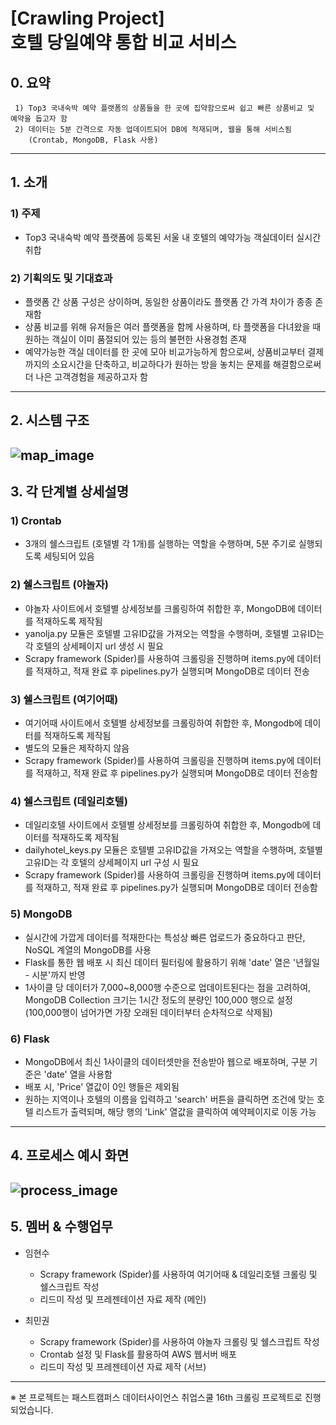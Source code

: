 [Crawling Project]  
호텔 당일예약 통합 비교 서비스
===================== 
## 0. 요약
```
 1) Top3 국내숙박 예약 플랫폼의 상품들을 한 곳에 집약함으로써 쉽고 빠른 상품비교 및 예약을 돕고자 함
 2) 데이터는 5분 간격으로 자동 업데이트되어 DB에 적재되며, 웹을 통해 서비스됨
    (Crontab, MongoDB, Flask 사용)
```
----
## 1. 소개
### 1) 주제
* Top3 국내숙박 예약 플랫폼에 등록된 서울 내 호텔의 예약가능 객실데이터 실시간 취합
### 2) 기획의도 및 기대효과
* 플랫폼 간 상품 구성은 상이하며, 동일한 상품이라도 플랫폼 간 가격 차이가 종종 존재함
* 상품 비교를 위해 유저들은 여러 플랫폼을 함께 사용하며, 타 플랫폼을 다녀왔을 때 원하는 객실이 이미 품절되어 있는 등의 불편한 사용경험 존재
* 예약가능한 객실 데이터를 한 곳에 모아 비교가능하게 함으로써, 상품비교부터 결제까지의 소요시간을 단축하고, 비교하다가 원하는 방을 놓치는 문제를 해결함으로써 더 나은 고객경험을 제공하고자 함 
----
## 2. 시스템 구조
![map_image](https://user-images.githubusercontent.com/78459305/111556457-01e91f80-87ce-11eb-88c8-0d3659818a89.png)
----
## 3. 각 단계별 상세설명
### 1) Crontab
* 3개의 쉘스크립트 (호텔별 각 1개)를 실행하는 역할을 수행하며, 5분 주기로 실행되도록 세팅되어 있음
### 2) 쉘스크립트 (야놀자)
* 야놀자 사이트에서 호텔별 상세정보를 크롤링하여 취합한 후, MongoDB에 데이터를 적재하도록 제작됨
* yanolja.py 모듈은 호텔별 고유ID값을 가져오는 역할을 수행하며, 호텔별 고유ID는 각 호텔의 상세페이지 url 생성 시 필요
* Scrapy framework (Spider)를 사용하여 크롤링을 진행하며 items.py에 데이터를 적재하고, 적재 완료 후 pipelines.py가 실행되며 MongoDB로 데이터 전송
### 3) 쉘스크립트 (여기어때)
* 여기어때 사이트에서 호텔별 상세정보를 크롤링하여 취합한 후, Mongodb에 데이터를 적재하도록 제작됨
* 별도의 모듈은 제작하지 않음
* Scrapy framework (Spider)를 사용하여 크롤링을 진행하며 items.py에 데이터를 적재하고, 적재 완료 후 pipelines.py가 실행되며 MongoDB로 데이터 전송함
### 4) 쉘스크립트 (데일리호텔)
* 데일리호텔 사이트에서 호텔별 상세정보를 크롤링하여 취합한 후, Mongodb에 데이터를 적재하도록 제작됨
* dailyhotel_keys.py 모듈은 호텔별 고유ID값을 가져오는 역할을 수행하며, 호텔별 고유ID는 각 호텔의 상세페이지 url 구성 시 필요
* Scrapy framework (Spider)를 사용하여 크롤링을 진행하며 items.py에 데이터를 적재하고, 적재 완료 후 pipelines.py가 실행되며 MongoDB로 데이터 전송함
### 5) MongoDB
* 실시간에 가깝게 데이터를 적재한다는 특성상 빠른 업로드가 중요하다고 판단, NoSQL 계열의 MongoDB를 사용
* Flask를 통한 웹 배포 시 최신 데이터 필터링에 활용하기 위해 'date' 열은 '년월일 - 시분'까지 반영
* 1사이클 당 데이터가 7,000~8,000행 수준으로 업데이트된다는 점을 고려하여, MongoDB Collection 크기는 1시간 정도의 분량인 100,000 행으로 설정  
  (100,000행이 넘어가면 가장 오래된 데이터부터 순차적으로 삭제됨)
### 6) Flask
* MongoDB에서 최신 1사이클의 데이터셋만을 전송받아 웹으로 배포하며, 구분 기준은 'date' 열을 사용함
* 배포 시, 'Price' 열값이 0인 행들은 제외됨
* 원하는 지역이나 호텔의 이름을 입력하고 'search' 버튼을 클릭하면 조건에 맞는 호텔 리스트가 출력되며, 해당 행의 'Link' 열값을 클릭하여 예약페이지로 이동 가능
----
##  4. 프로세스 예시 화면
![process_image](https://user-images.githubusercontent.com/78459305/111730133-1a336a00-88b4-11eb-999d-b3d39a1d744f.png)
----
## 5. 멤버 & 수행업무
* 임현수
  * Scrapy framework (Spider)를 사용하여 여기어때 & 데일리호텔 크롤링 및 쉘스크립트 작성
  * 리드미 작성 및 프레젠테이션 자료 제작 (메인)

* 최민권
  * Scrapy framework (Spider)를 사용하여 야놀자 크롤링 및 쉘스크립트 작성
  * Crontab 설정 및 Flask를 활용하여 AWS 웹서버 배포
  * 리드미 작성 및 프레젠테이션 자료 제작 (서브)

----
※ 본 프로젝트는 패스트캠퍼스 데이터사이언스 취업스쿨 16th 크롤링 프로젝트로 진행되었습니다.
